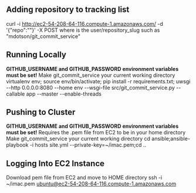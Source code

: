 Adding repository to tracking list
----------------------------------
curl -i http://ec2-54-208-64-116.compute-1.amazonaws.com/ -d '{"repo":"<repo>"}' -X POST
where <repo> is the user/repository_slug such as "mdotson/git_commit_service"

Running Locally
---------------
**GITHUB_USERNAME and GITHUB_PASSWORD environment variables must be set!**
Make git_commit_service your current working directory
virtualenv env; source env/bin/activate; pip install -r requirements.txt; uwsgi --http 0.0.0.0:8080 --home env --wsgi-file src/git_commit_service.py --callable app --master --enable-threads

Pushing to Cluster
--------------
**GITHUB_USERNAME and GITHUB_PASSWORD environment variables must be set!**
Requires the .pem file from EC2 to be in your home directory
Make git_commit_service your current working directory
cd ansible;ansible-playbook -i hosts site.yml --private-key=~/imac.pem;cd ..

Logging Into EC2 Instance
-------------------------
Download pem file from EC2 and move to HOME directory
ssh -i ~/imac.pem ubuntu@ec2-54-208-64-116.compute-1.amazonaws.com